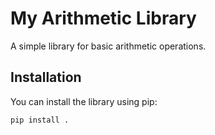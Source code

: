# My Arithmetic Library

A simple library for basic arithmetic operations.

## Installation

You can install the library using pip:

```bash
pip install .
